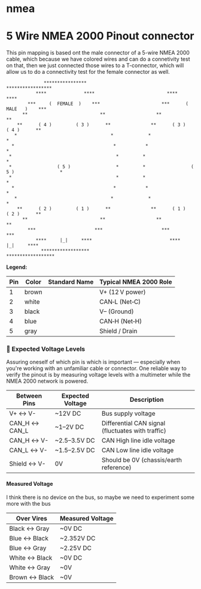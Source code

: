 # nmea





# 5 Wire NMEA 2000 Pinout connector

This pin mapping is based ont the male connector of a 5-wire NMEA 2000 cable, which because we have colored wires and 
can do a connetivity test on that, then we just connected those wires to a T-connector, which will allow us to do a 
connectivity test for the female connector as well.



```
              ****************                                 *****************               
           ****              ****                           ****               ****                 
        ***     (  FEMALE  )    ***                       ***      (   MALE   )    ***               
      **                           **                   **                            **       
    **      ( 4 )         ( 3 )      **               **      ( 3 )         ( 4 )      **     
   *                                   *             *                                   *     
  *                                     *           *                                     *    
 *                                       *         *                                       *   
 *                 ( 5 )                 *         *                 ( 5 )                 *   
 *                                       *         *                                       *   
  *                                     *           *                                     *    
   *                                   *             *                                   *     
    **      ( 2 )         ( 1 )      **               **      ( 1 )         ( 2 )      **      
      **                           **                   **                           **        
        ***                      ***                      ***                      ***                   
           ****     |_|     ****                             ****     |_|     ****                        
             ******************                               ******************                            
```

**Legend:**

| Pin | Color | Standard Name | Typical NMEA 2000 Role |
| --- | ----- | ------------- | ---------------------- |
| 1   | brown |               | V+ (12 V power)        |
| 2   | white |               | CAN‑L (Net‑C)          |
| 3   | black |               | V– (Ground)            |
| 4   | blue  |               | CAN‑H (Net‑H)          |
| 5   | gray  |               | Shield / Drain         |


### 🔌 Expected Voltage Levels

Assuring oneself of which pin is which is important — especially when you're working with an unfamiliar cable or connector.
One reliable way to verify the pinout is by measuring voltage levels with a multimeter while the NMEA 2000 network is powered.

| Between Pins      | Expected Voltage | Description                                       |
| ------------------| ---------------- | ------------------------------------------------- |
| V+      ↔  V-     | \~12V DC         | Bus supply voltage                                |
| CAN\_H  ↔  CAN\_L | \~1–2V DC        | Differential CAN signal (fluctuates with traffic) |
| CAN\_H  ↔  V-     | \~2.5–3.5V DC    | CAN High line idle voltage                        |
| CAN\_L  ↔  V-     | \~1.5–2.5V DC    | CAN Low line idle voltage                         |
| Shield  ↔  V-     | 0V               | Should be 0V (chassis/earth reference)            |


#### Measured Voltage

I think there is no device on the bus, so maybe we need to experiment some more with the bus

| Over Vires    |  Measured Voltage  |
| ------------- | ------------------ |
| Black ↔ Gray  | \~0V DC            |
| Blue  ↔ Black | \~2.352V DC        |
| Blue  ↔ Gray  | \~2.25V DC         |
| White ↔ Black | \~0V DC            |
| White ↔ Gray  | \~0V               |
| Brown ↔ Black | \~0V               |